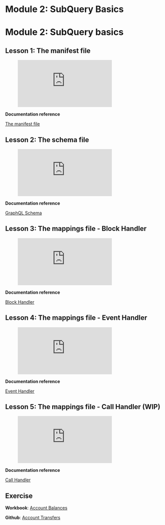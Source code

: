 # Module 2: SubQuery Basics

# Module 2: SubQuery basics

## Lesson 1: The manifest file

<figure class="video_container">
  <iframe src="https://www.youtube.com/embed/u84It8y4g90" frameborder="0" allowfullscreen="true"></iframe>
</figure>

**Documentation reference**

[The manifest file](https://doc.subquery.network/create/manifest/)

## Lesson 2: The schema file

<figure class="video_container">
  <iframe src="https://www.youtube.com/embed/aqje6qe1M2M" frameborder="0" allowfullscreen="true"></iframe>
</figure>

**Documentation reference**

[GraphQL Schema](https://doc.subquery.network/create/graphql/)

## Lesson 3: The mappings file - Block Handler

<figure class="video_container">
  <iframe src="https://www.youtube.com/embed/HNbnVuWxWwA" frameborder="0" allowfullscreen="true"></iframe>
</figure>

**Documentation reference**

[Block Handler](https://doc.subquery.network/create/mapping/#block-handler)

## Lesson 4: The mappings file - Event Handler

<figure class="video_container">
  <iframe src="https://www.youtube.com/embed/QbbReVvThPA" frameborder="0" allowfullscreen="true"></iframe>
</figure>

**Documentation reference**

[Event Handler](https://doc.subquery.network/create/mapping/#event-handler)

## Lesson 5: The mappings file - Call Handler (WIP)

<figure class="video_container">
  <iframe src="https://www.youtube.com/embed/dKmWw9kr5jc" frameborder="0" allowfullscreen="true"></iframe>
</figure>

**Documentation reference**

[Call Handler](https://doc.subquery.network/create/mapping/#call-handler)

## Exercise
**Workbook**: [Account Balances](/assets/pdf/Account_Balances.pdf)

**Github**: [Account Transfers](https://github.com/subquery/tutorials-account-balances)